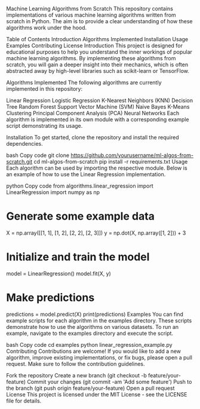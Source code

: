 Machine Learning Algorithms from Scratch
This repository contains implementations of various machine learning algorithms written from scratch in Python. The aim is to provide a clear understanding of how these algorithms work under the hood.

Table of Contents
Introduction
Algorithms Implemented
Installation
Usage
Examples
Contributing
License
Introduction
This project is designed for educational purposes to help you understand the inner workings of popular machine learning algorithms. By implementing these algorithms from scratch, you will gain a deeper insight into their mechanics, which is often abstracted away by high-level libraries such as scikit-learn or TensorFlow.

Algorithms Implemented
The following algorithms are currently implemented in this repository:

Linear Regression
Logistic Regression
K-Nearest Neighbors (KNN)
Decision Tree
Random Forest
Support Vector Machine (SVM)
Naive Bayes
K-Means Clustering
Principal Component Analysis (PCA)
Neural Networks
Each algorithm is implemented in its own module with a corresponding example script demonstrating its usage.

Installation
To get started, clone the repository and install the required dependencies.

bash
Copy code
git clone https://github.com/yourusername/ml-algos-from-scratch.git
cd ml-algos-from-scratch
pip install -r requirements.txt
Usage
Each algorithm can be used by importing the respective module. Below is an example of how to use the Linear Regression implementation.

python
Copy code
from algorithms.linear_regression import LinearRegression
import numpy as np

# Generate some example data
X = np.array([[1, 1], [1, 2], [2, 2], [2, 3]])
y = np.dot(X, np.array([1, 2])) + 3

# Initialize and train the model
model = LinearRegression()
model.fit(X, y)

# Make predictions
predictions = model.predict(X)
print(predictions)
Examples
You can find example scripts for each algorithm in the examples directory. These scripts demonstrate how to use the algorithms on various datasets. To run an example, navigate to the examples directory and execute the script.

bash
Copy code
cd examples
python linear_regression_example.py
Contributing
Contributions are welcome! If you would like to add a new algorithm, improve existing implementations, or fix bugs, please open a pull request. Make sure to follow the contribution guidelines.

Fork the repository
Create a new branch (git checkout -b feature/your-feature)
Commit your changes (git commit -am 'Add some feature')
Push to the branch (git push origin feature/your-feature)
Open a pull request
License
This project is licensed under the MIT License - see the LICENSE file for details.
